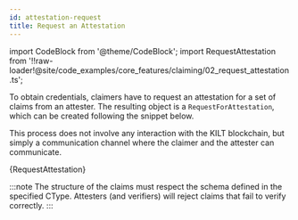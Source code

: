 ```yaml
---
id: attestation-request
title: Request an Attestation
---
```

import CodeBlock from '@theme/CodeBlock';
import RequestAttestation from '!!raw-loader!@site/code_examples/core_features/claiming/02_request_attestation.ts';

To obtain credentials, claimers have to request an attestation for a set of claims from an attester.
The resulting object is a `RequestForAttestation`, which can be created following the snippet below.

<!-- TODO: Link to messaging section, once merged -->
This process does not involve any interaction with the KILT blockchain, but simply a communication channel where the claimer and the attester can communicate.

<CodeBlock className="language-js">
  {RequestAttestation}
</CodeBlock>

:::note
The structure of the claims must respect the schema defined in the specified CType.
Attesters (and verifiers) will reject claims that fail to verify correctly.
:::